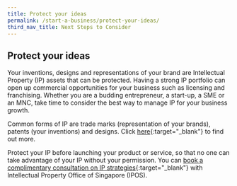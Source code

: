 ```yaml
---
title: Protect your ideas
permalink: /start-a-business/protect-your-ideas/
third_nav_title: Next Steps to Consider
---
```


## Protect your ideas

Your inventions, designs and representations of your brand are Intellectual Property (IP) assets that can be protected. Having a strong IP portfolio can open up commercial opportunities for your business such as licensing and franchising. Whether you are a budding entrepreneur, a start-up, a SME or an MNC, take time to consider the best way to manage IP for your business growth. 

Common forms of IP are trade marks (representation of your brands), patents (your inventions) and designs. Click [here](/images/start/protect_your_ideas.jpg){:target="_blank"} to find out more. 

Protect your IP before launching your product or service, so that no one can take advantage of your IP without your permission. You can [book a complimentary consultation on IP strategies](https://www.ipos.gov.sg/e-services/e-appointment/make-an-appointment){:target="_blank"} with Intellectual Property Office of Singapore (IPOS).